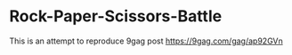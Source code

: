 # Rock-Paper-Scissors-Battle

This is an attempt to reproduce 9gag post https://9gag.com/gag/ap92GVn